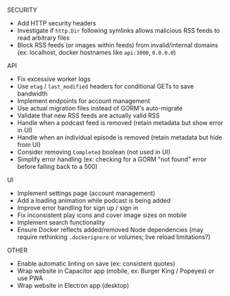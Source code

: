 SECURITY

- Add HTTP security headers
- Investigate if `http.Dir` following symlinks allows malicious RSS feeds to read arbitrary files
- Block RSS feeds (or images within feeds) from invalid/internal domains (ex: localhost, docker hostnames like `api:3000`, `0.0.0.0`)

API

- Fix excessive worker logs
- Use `etag` / `last_modified` headers for conditional GETs to save bandwidth
- Implement endpoints for account management
- Use actual migration files instead of GORM's auto-migrate
- Validate that new RSS feeds are actually valid RSS
- Handle when a podcast feed is removed (retain metadata but show error in UI)
- Handle when an individual episode is removed (retain metadata but hide from UI)
- Consider removing `Completed` boolean (not used in UI)
- Simplify error handling (ex: checking for a GORM "not found" error before falling back to a 500)

UI

- Implement settings page (account management)
- Add a loading animation while podcast is being added
- Improve error handling for sign up / sign in
- Fix inconsistent play icons and cover image sizes on mobile
- Implement search functionality
- Ensure Docker reflects added/removed Node dependencies (may require rethinking `.dockerignore` or volumes; live reload limitations?)

OTHER

- Enable automatic linting on save (ex: consistent quotes)
- Wrap website in Capacitor app (mobile, ex: Burger King / Popeyes) or use PWA
- Wrap website in Electron app (desktop)
